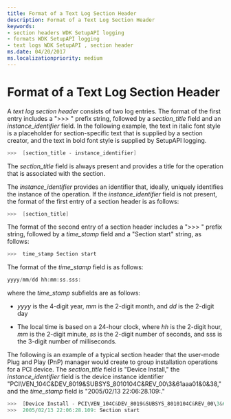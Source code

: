 ```yaml
---
title: Format of a Text Log Section Header
description: Format of a Text Log Section Header
keywords:
- section headers WDK SetupAPI logging
- formats WDK SetupAPI logging
- text logs WDK SetupAPI , section header
ms.date: 04/20/2017
ms.localizationpriority: medium
---
```


# Format of a Text Log Section Header


A *text log section header* consists of two log entries. The format of the first entry includes a "&gt;&gt;&gt; " prefix string, followed by a *section_title* field and an *instance_identifier* field. In the following example, the text in italic font style is a placeholder for section-specific text that is supplied by a section creator, and the text in bold font style is supplied by SetupAPI logging.

```cpp
>>>  [section_title - instance_identifier] 
```

The *section_title* field is always present and provides a title for the operation that is associated with the section.

The *instance_identifier* provides an identifier that, ideally, uniquely identifies the instance of the operation. If the *instance_identifier* field is not present, the format of the first entry of a section header is as follows:

```cpp
>>>  [section_title] 
```

The format of the second entry of a section header includes a "&gt;&gt;&gt; " prefix string, followed by a *time_stamp* field and a "Section start" string, as follows:

```cpp
>>>  time_stamp Section start
```

The format of the *time_stamp* field is as follows:

```cpp
yyyy/mm/dd hh:mm:ss.sss:
```

where the *time_stamp* subfields are as follows:

-   *yyyy* is the 4-digit year, *mm* is the 2-digit month, and *dd* is the 2-digit day

-   The local time is based on a 24-hour clock, where *hh* is the 2-digit hour, *mm* is the 2-digit minute, *ss* is the 2-digit number of seconds, and sss is the 3-digit number of milliseconds.

The following is an example of a typical section header that the user-mode Plug and Play (PnP) manager would create to group installation operations for a PCI device. The *section_title* field is "Device Install," the *instance_identifier* field is the device instance identifier "PCI\\VEN_104C&DEV_8019&SUBSYS_8010104C&REV_00\\3&61aaa01&0&38," and the *time_stamp* field is "2005/02/13 22:06:28.109:."

```cpp
>>>  [Device Install - PCI\VEN_104C&DEV_8019&SUBSYS_8010104C&REV_00\3&61aaa01&0&38]
>>>  2005/02/13 22:06:28.109: Section start
```

 

 





